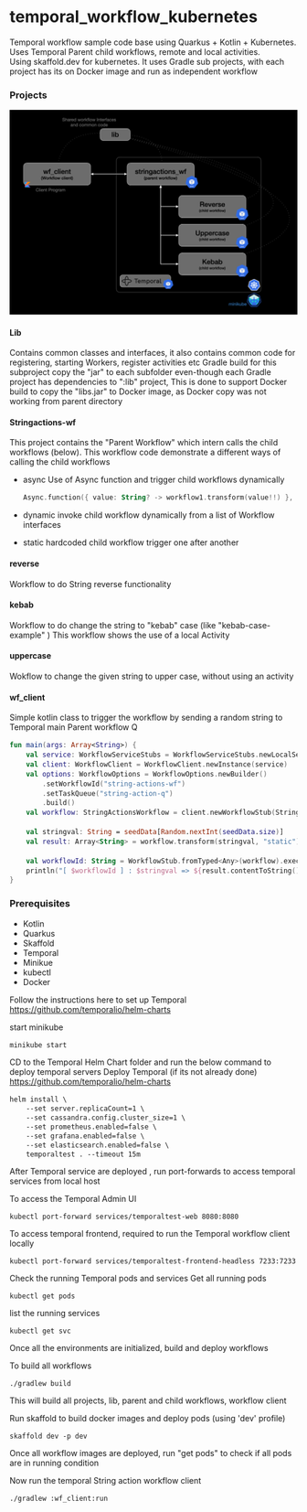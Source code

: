 # temporal_workflow_kubernetes

Temporal workflow sample code base using Quarkus + Kotlin + Kubernetes.  
Uses Temporal Parent child workflows, remote and local activities.  
Using skaffold.dev for kubernetes.
It uses Gradle sub projects, with each project has its on Docker image and run as independent workflow

### Projects

![Structure](./‎git-workflow.‎001.jpeg)

#### Lib

  Contains common classes and interfaces, it also contains common code for registering, starting Workers, register activities etc
  Gradle build for this subproject copy the "jar" to each subfolder even-though each Gradle project has dependencies to ":lib" project,
  This is done to support Docker build to copy the "libs.jar" to Docker image, as Docker copy was not working from parent directory

#### Stringactions-wf

 This project contains the "Parent Workflow" which intern calls the child workflows (below).
 This workflow code demonstrate a different ways of calling the child workflows

- async
    Use of Async function and trigger child workflows dynamically

    ```kotlin
    Async.function({ value: String? -> workflow1.transform(value!!) }, input)
    ```

- dynamic
  invoke child workflow dynamically from a list of Workflow interfaces

- static
 hardcoded child workflow trigger one after another

#### reverse

 Workflow to do String reverse functionality

#### kebab

 Workflow to do change the string to "kebab" case (like "kebab-case-example" )
 This workflow shows the use of a local Activity

#### uppercase

 Wokflow to change the given string to upper case, without using an activity

#### wf_client

  Simple kotlin class to trigger the workflow by sending a random string to Temporal main Parent workflow Q

```kotlin
fun main(args: Array<String>) {
    val service: WorkflowServiceStubs = WorkflowServiceStubs.newLocalServiceStubs()
    val client: WorkflowClient = WorkflowClient.newInstance(service)
    val options: WorkflowOptions = WorkflowOptions.newBuilder()
        .setWorkflowId("string-actions-wf")
        .setTaskQueue("string-action-q")
        .build()
    val workflow: StringActionsWorkflow = client.newWorkflowStub(StringActionsWorkflow::class.java, options)

    val stringval: String = seedData[Random.nextInt(seedData.size)]
    val result: Array<String> = workflow.transform(stringval, "static")

    val workflowId: String = WorkflowStub.fromTyped<Any>(workflow).execution.workflowId
    println("[ $workflowId ] : $stringval => ${result.contentToString()}")
}
```

### Prerequisites

- Kotlin
- Quarkus
- Skaffold
- Temporal
- Minikue
- kubectl
- Docker

Follow the instructions here to set up Temporal
<https://github.com/temporalio/helm-charts>

start minikube

```shell
minikube start 
```

CD to the Temporal Helm Chart folder and run the below command to deploy temporal servers
Deploy Temporal (if its not already done)
<https://github.com/temporalio/helm-charts>

```shell
helm install \
    --set server.replicaCount=1 \
    --set cassandra.config.cluster_size=1 \
    --set prometheus.enabled=false \
    --set grafana.enabled=false \
    --set elasticsearch.enabled=false \
    temporaltest . --timeout 15m
```

After Temporal service are deployed , run port-forwards to access temporal services from local host

To access the Temporal Admin UI

```shell
kubectl port-forward services/temporaltest-web 8080:8080
```

To access temporal frontend, required to run the Temporal workflow client locally

```shell
kubectl port-forward services/temporaltest-frontend-headless 7233:7233
```

Check the running Temporal pods and services
Get all running pods

```shell
kubectl get pods
```

list the running services

```shell
kubectl get svc
```

Once all the environments are initialized, build and deploy workflows

To build all workflows

```shell
./gradlew build  
```

This will build all projects, lib, parent and child workflows, workflow client

Run skaffold to build docker images and deploy pods (using 'dev' profile)

```shell
skaffold dev -p dev
```

Once all workflow images are deployed, run "get pods" to check if all pods are in running condition

Now run the temporal String action workflow client

```shell
./gradlew :wf_client:run
```
